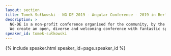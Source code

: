 ```yaml
---
layout: section
title: Tomek Sułkowski - NG-DE 2019 - Angular Conference - 2019 in Berlin
description: >
  NG-DE is a non-profit conference organised for the community, by the community.
  We create an open, diverse and welcoming conference with fantastic speakers and a warm and friendly environment. 
speaker_id: tomek-sułkowski
---
```


{% include speaker.html speaker_id=page.speaker_id %}
